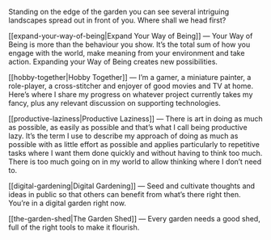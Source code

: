 Standing on the edge of the garden you can see several intriguing landscapes spread out in front of you. Where shall we head first?

[[expand-your-way-of-being|Expand Your Way of Being]] — Your Way of Being is more than the behaviour you show. It’s the total sum of how you engage with the world, make meaning from your environment and take action. Expanding your Way of Being creates new possibilities.

[[hobby-together|Hobby Together]] — I’m a gamer, a miniature painter, a role-player, a cross-stitcher and enjoyer of good movies and TV at home. Here’s where I share my progress on whatever project currently takes my fancy, plus any relevant discussion on supporting technologies.

[[productive-laziness|Productive Laziness]] — There is art in doing as much as possible, as easily as possible and that’s what I call being productive lazy. It’s the term I use to describe my approach of doing as much as possible with as little effort as possible and applies particularly to repetitive tasks where I want them done quickly and without having to think too much. There is too much going on in my world to allow thinking where I don’t need to.

[[digital-gardening|Digital Gardening]] — Seed and cultivate thoughts and ideas in public so that others can benefit from what’s there right then. You’re in a digital garden right now.

[[the-garden-shed|The Garden Shed]] — Every garden needs a good shed, full of the right tools to make it flourish.
